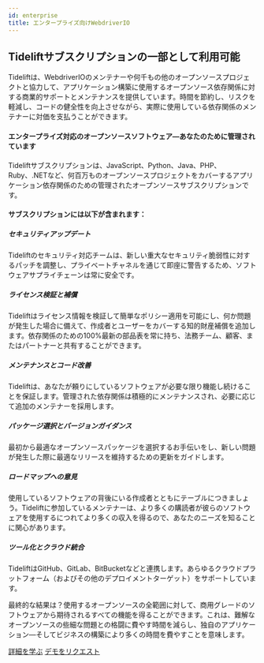 ```yaml
---
id: enterprise
title: エンタープライズ向けWebdriverIO
---
```


## Tideliftサブスクリプションの一部として利用可能

Tideliftは、WebdriverIOのメンテナーや何千もの他のオープンソースプロジェクトと協力して、アプリケーション構築に使用するオープンソース依存関係に対する商業的サポートとメンテナンスを提供しています。時間を節約し、リスクを軽減し、コードの健全性を向上させながら、実際に使用している依存関係のメンテナーに対価を支払うことができます。

#### エンタープライズ対応のオープンソースソフトウェア—あなたのために管理されています
Tideliftサブスクリプションは、JavaScript、Python、Java、PHP、Ruby、.NETなど、何百万ものオープンソースプロジェクトをカバーするアプリケーション依存関係のための管理されたオープンソースサブスクリプションです。

#### サブスクリプションには以下が含まれます：

##### セキュリティアップデート
Tideliftのセキュリティ対応チームは、新しい重大なセキュリティ脆弱性に対するパッチを調整し、プライベートチャネルを通じて即座に警告するため、ソフトウェアサプライチェーンは常に安全です。

##### ライセンス検証と補償
Tideliftはライセンス情報を検証して簡単なポリシー適用を可能にし、何か問題が発生した場合に備えて、作成者とユーザーをカバーする知的財産補償を追加します。依存関係のための100%最新の部品表を常に持ち、法務チーム、顧客、またはパートナーと共有することができます。

##### メンテナンスとコード改善
Tideliftは、あなたが頼りにしているソフトウェアが必要な限り機能し続けることを保証します。管理された依存関係は積極的にメンテナンスされ、必要に応じて追加のメンテナーを採用します。

##### パッケージ選択とバージョンガイダンス
最初から最適なオープンソースパッケージを選択するお手伝いをし、新しい問題が発生した際に最適なリリースを維持するための更新をガイドします。

##### ロードマップへの意見
使用しているソフトウェアの背後にいる作成者とともにテーブルにつきましょう。Tideliftに参加しているメンテナーは、より多くの購読者が彼らのソフトウェアを使用するにつれてより多くの収入を得るので、あなたのニーズを知ることに関心があります。

##### ツール化とクラウド統合
TideliftはGitHub、GitLab、BitBucketなどと連携します。あらゆるクラウドプラットフォーム（およびその他のデプロイメントターゲット）をサポートしています。

最終的な結果は？使用するオープンソースの全範囲に対して、商用グレードのソフトウェアから期待されるすべての機能を得ることができます。これは、難解なオープンソースの些細な問題との格闘に費やす時間を減らし、独自のアプリケーション—そしてビジネスの構築により多くの時間を費やすことを意味します。

<div class="learnmore">
    <a class="button" href="https://tidelift.com/subscription/pkg/npm-webdriverio?utm_source=npm-webdriverio&utm_medium=referral&utm_campaign=enterprise" target="_self">詳細を学ぶ</a>
    <a class="button" href="https://tidelift.com/subscription/request-a-demo?utm_source=npm-webdriverio&utm_medium=referral&utm_campaign=enterprise" target="_self">デモをリクエスト</a>
</div>